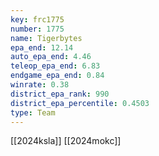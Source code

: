 ```yaml
---
key: frc1775
number: 1775
name: Tigerbytes
epa_end: 12.14
auto_epa_end: 4.46
teleop_epa_end: 6.83
endgame_epa_end: 0.84
winrate: 0.38
district_epa_rank: 990
district_epa_percentile: 0.4503
type: Team
---
```

[[2024ksla]]
[[2024mokc]]
